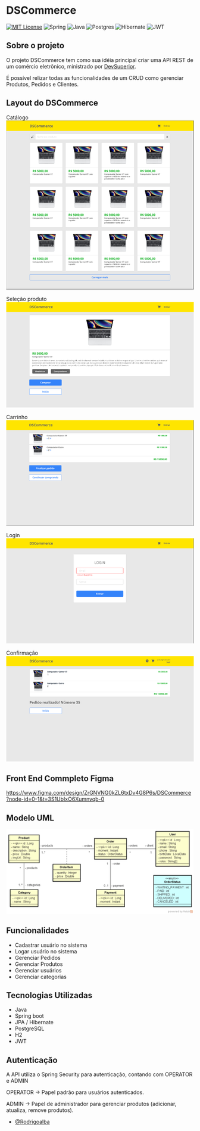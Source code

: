 # DSCommerce

[![MIT License](https://img.shields.io/badge/License-MIT-green.svg?style=for-the-badge)](https://github.com/hakkinenT/java-spring-boot-dscommerce/blob/main/LICENSE) 
![Spring](https://img.shields.io/badge/spring-%236DB33F.svg?style=for-the-badge&logo=spring&logoColor=white)
![Java](https://img.shields.io/badge/java-%23ED8B00.svg?style=for-the-badge&logo=openjdk&logoColor=white)
![Postgres](https://img.shields.io/badge/postgres-%23316192.svg?style=for-the-badge&logo=postgresql&logoColor=white)
![Hibernate](https://img.shields.io/badge/Hibernate-59666C?style=for-the-badge&logo=Hibernate&logoColor=white)
![JWT](https://img.shields.io/badge/JWT-black?style=for-the-badge&logo=JSON%20web%20tokens)

## Sobre o projeto
O projeto DSCommerce tem como sua idéia principal criar uma API REST de um comércio eletrônico, ministrado por [DevSuperior](https://devsuperior.com.br).

É possível relizar todas as funcionalidades de um CRUD como gerenciar Produtos, Pedidos e Clientes.

## Layout do DSCommerce
Catálogo 
![Catálogo DSCommerce](https://github.com/rodrigoalb/DSCommerce/blob/master/assets/cat%C3%A1logo.png)

Seleção produto
![Seleção DSCommerce](https://github.com/rodrigoalb/DSCommerce/blob/master/assets/selecao_produto.png)

Carrinho
![Carrinho DSCommerce](https://github.com/rodrigoalb/DSCommerce/blob/master/assets/carrinho.png)

Login
![Carrinho DSCommerce](https://github.com/rodrigoalb/DSCommerce/blob/master/assets/login.png)

Confirmação
![Confirmação DSCommerce](https://github.com/rodrigoalb/DSCommerce/blob/master/assets/confirmacao.png)

## Front End Commpleto Figma
https://www.figma.com/design/ZrGNVNG0kZL6txDv4G8P6s/DSCommerce?node-id=0-1&t=3S1UbIxO6Xumnvqb-0

## Modelo UML
![Modelo UML DSCommerce](https://github.com/rodrigoalb/DSCommerce/blob/master/assets/UML.png)

## Funcionalidades

- Cadastrar usuário no sistema
- Logar usuário no sistema
- Gerenciar Pedidos
- Gerenciar Produtos
- Gerenciar usuários
- Gerenciar categorias

## Tecnologias Utilizadas

- Java
- Spring boot
- JPA / Hibernate
- PostgreSQL
- H2
- JWT
  
## Autenticação

A API utiliza o Spring Security para autenticação, contando com OPERATOR e ADMIN

OPERATOR -> Papel padrão para usuários autenticados.

ADMIN -> Papel de administrador para gerenciar produtos (adicionar, atualiza, remove produtos). 

- [@Rodrigoalba](https://github.com/rodrigoalb)
